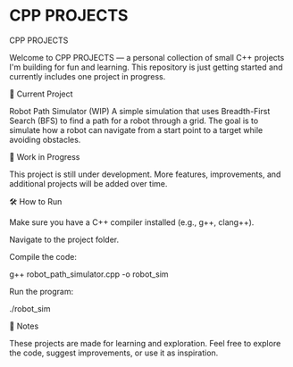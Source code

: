 # CPP PROJECTS

CPP PROJECTS

Welcome to CPP PROJECTS — a personal collection of small C++ projects I'm building for fun and learning. This repository is just getting started and currently includes one project in progress.

📁 Current Project

Robot Path Simulator (WIP)
A simple simulation that uses Breadth-First Search (BFS) to find a path for a robot through a grid. The goal is to simulate how a robot can navigate from a start point to a target while avoiding obstacles.

🚧 Work in Progress

This project is still under development. More features, improvements, and additional projects will be added over time.

🛠 How to Run

Make sure you have a C++ compiler installed (e.g., g++, clang++).

Navigate to the project folder.

Compile the code:

g++ robot_path_simulator.cpp -o robot_sim


Run the program:

./robot_sim

📌 Notes

These projects are made for learning and exploration. Feel free to explore the code, suggest improvements, or use it as inspiration.
